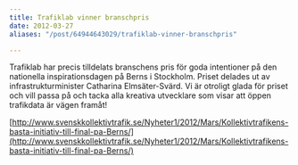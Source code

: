 ```yaml
---
title: Trafiklab vinner branschpris
date: 2012-03-27
aliases: "/post/64944643029/trafiklab-vinner-branschpris"

---
```

Trafiklab har precis tilldelats branschens pris för goda intentioner på den nationella inspirationsdagen på Berns i Stockholm. Priset delades ut av infrastrukturminister Catharina Elmsäter-Svärd. Vi är otroligt glada för priset och vill passa på och tacka alla kreativa utvecklare som visar att öppen trafikdata är vägen framåt! 

[http://www.svenskkollektivtrafik.se/Nyheter1/2012/Mars/Kollektivtrafikens-basta-initiativ-till-final-pa-Berns/](http://www.svenskkollektivtrafik.se/Nyheter1/2012/Mars/Kollektivtrafikens-basta-initiativ-till-final-pa-Berns/)